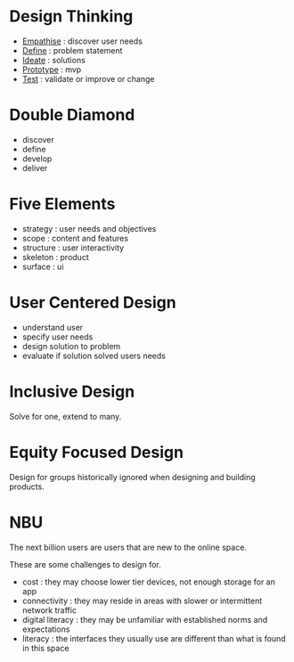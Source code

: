 # Design Thinking

- [Empathise](Design%20Thinking%20Framework/1-Empathise.md) : discover user needs
- [Define](Design%20Thinking%20Framework/2-Define.md) : problem statement
- [Ideate](Design%20Thinking%20Framework/3-Ideate.md) : solutions
- [Prototype](Design%20Thinking%20Framework/4-Prototype.md) : mvp
- [Test](Design%20Thinking%20Framework/5-Test.md) : validate or improve or change

# Double Diamond

- discover
- define
- develop
- deliver

# Five Elements

- strategy : user needs and objectives
- scope : content and features
- structure : user interactivity
- skeleton : product
- surface : ui

# User Centered Design

- understand user
- specify user needs
- design solution to problem
- evaluate if solution solved users needs

# Inclusive Design

Solve for one, extend to many.

# Equity Focused Design

Design for groups historically ignored when designing and building products.

# NBU

The next billion users are users that are new to the online space.

These are some challenges to design for.

- cost : they may choose lower tier devices, not enough storage for an app
- connectivity : they may reside in areas with slower or intermittent network traffic
- digital literacy : they may be unfamiliar with established norms and expectations
- literacy : the interfaces they usually use are different than what is found in this space
